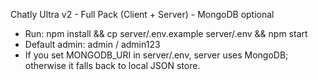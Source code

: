 Chatly Ultra v2 - Full Pack (Client + Server) - MongoDB optional
- Run: npm install && cp server/.env.example server/.env && npm start
- Default admin: admin / admin123
- If you set MONGODB_URI in server/.env, server uses MongoDB; otherwise it falls back to local JSON store.
